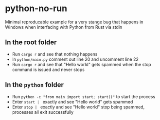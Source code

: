 # python-no-run

Minimal reproducable example for a very stange bug that happens in Windows when interfacing with Python from Rust via stdin

## In the root folder
 - Run `cargo r` and see that nothing happens
 - In `python/main.py` comment out line 20 and uncomment line 22
 - Run `cargo r` and see that "Hello world" gets spammed when the stop command is issued and never stops

## In the `python` folder
 - Run `python -c "from main import start; start()"` to start the process
 - Enter `start | ` exactly and see "Hello world" gets spammed
 - Enter `stop | ` exactly and see "Hello world" stop being spammed, processes all exit successfully
